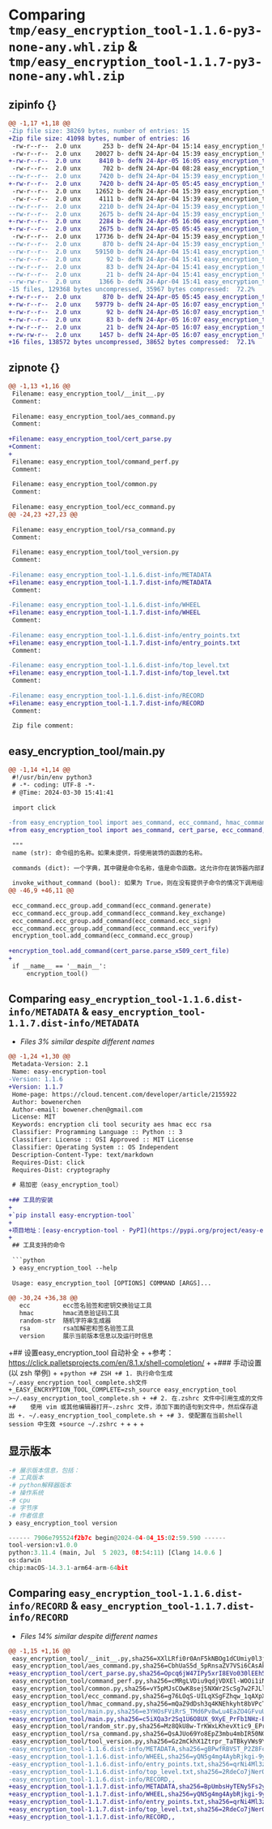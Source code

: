 # Comparing `tmp/easy_encryption_tool-1.1.6-py3-none-any.whl.zip` & `tmp/easy_encryption_tool-1.1.7-py3-none-any.whl.zip`

## zipinfo {}

```diff
@@ -1,17 +1,18 @@
-Zip file size: 38269 bytes, number of entries: 15
+Zip file size: 41098 bytes, number of entries: 16
 -rw-r--r--  2.0 unx      253 b- defN 24-Apr-04 15:14 easy_encryption_tool/__init__.py
 -rw-r--r--  2.0 unx    20027 b- defN 24-Apr-04 15:39 easy_encryption_tool/aes_command.py
+-rw-r--r--  2.0 unx     8410 b- defN 24-Apr-05 16:05 easy_encryption_tool/cert_parse.py
 -rw-r--r--  2.0 unx      702 b- defN 24-Apr-04 08:28 easy_encryption_tool/command_perf.py
--rw-r--r--  2.0 unx     7420 b- defN 24-Apr-04 15:39 easy_encryption_tool/common.py
+-rw-r--r--  2.0 unx     7420 b- defN 24-Apr-05 05:45 easy_encryption_tool/common.py
 -rw-r--r--  2.0 unx    12652 b- defN 24-Apr-04 15:39 easy_encryption_tool/ecc_command.py
 -rw-r--r--  2.0 unx     4111 b- defN 24-Apr-04 15:39 easy_encryption_tool/hmac_command.py
--rw-r--r--  2.0 unx     2210 b- defN 24-Apr-04 15:39 easy_encryption_tool/main.py
--rw-r--r--  2.0 unx     2675 b- defN 24-Apr-04 15:39 easy_encryption_tool/random_str.py
+-rw-r--r--  2.0 unx     2284 b- defN 24-Apr-05 16:06 easy_encryption_tool/main.py
+-rw-r--r--  2.0 unx     2675 b- defN 24-Apr-05 05:45 easy_encryption_tool/random_str.py
 -rw-r--r--  2.0 unx    17736 b- defN 24-Apr-04 15:39 easy_encryption_tool/rsa_command.py
--rw-r--r--  2.0 unx      870 b- defN 24-Apr-04 15:39 easy_encryption_tool/tool_version.py
--rw-r--r--  2.0 unx    59150 b- defN 24-Apr-04 15:41 easy_encryption_tool-1.1.6.dist-info/METADATA
--rw-r--r--  2.0 unx       92 b- defN 24-Apr-04 15:41 easy_encryption_tool-1.1.6.dist-info/WHEEL
--rw-r--r--  2.0 unx       83 b- defN 24-Apr-04 15:41 easy_encryption_tool-1.1.6.dist-info/entry_points.txt
--rw-r--r--  2.0 unx       21 b- defN 24-Apr-04 15:41 easy_encryption_tool-1.1.6.dist-info/top_level.txt
--rw-rw-r--  2.0 unx     1366 b- defN 24-Apr-04 15:41 easy_encryption_tool-1.1.6.dist-info/RECORD
-15 files, 129368 bytes uncompressed, 35967 bytes compressed:  72.2%
+-rw-r--r--  2.0 unx      870 b- defN 24-Apr-05 05:45 easy_encryption_tool/tool_version.py
+-rw-r--r--  2.0 unx    59779 b- defN 24-Apr-05 16:07 easy_encryption_tool-1.1.7.dist-info/METADATA
+-rw-r--r--  2.0 unx       92 b- defN 24-Apr-05 16:07 easy_encryption_tool-1.1.7.dist-info/WHEEL
+-rw-r--r--  2.0 unx       83 b- defN 24-Apr-05 16:07 easy_encryption_tool-1.1.7.dist-info/entry_points.txt
+-rw-r--r--  2.0 unx       21 b- defN 24-Apr-05 16:07 easy_encryption_tool-1.1.7.dist-info/top_level.txt
+-rw-rw-r--  2.0 unx     1457 b- defN 24-Apr-05 16:07 easy_encryption_tool-1.1.7.dist-info/RECORD
+16 files, 138572 bytes uncompressed, 38652 bytes compressed:  72.1%
```

## zipnote {}

```diff
@@ -1,13 +1,16 @@
 Filename: easy_encryption_tool/__init__.py
 Comment: 
 
 Filename: easy_encryption_tool/aes_command.py
 Comment: 
 
+Filename: easy_encryption_tool/cert_parse.py
+Comment: 
+
 Filename: easy_encryption_tool/command_perf.py
 Comment: 
 
 Filename: easy_encryption_tool/common.py
 Comment: 
 
 Filename: easy_encryption_tool/ecc_command.py
@@ -24,23 +27,23 @@
 
 Filename: easy_encryption_tool/rsa_command.py
 Comment: 
 
 Filename: easy_encryption_tool/tool_version.py
 Comment: 
 
-Filename: easy_encryption_tool-1.1.6.dist-info/METADATA
+Filename: easy_encryption_tool-1.1.7.dist-info/METADATA
 Comment: 
 
-Filename: easy_encryption_tool-1.1.6.dist-info/WHEEL
+Filename: easy_encryption_tool-1.1.7.dist-info/WHEEL
 Comment: 
 
-Filename: easy_encryption_tool-1.1.6.dist-info/entry_points.txt
+Filename: easy_encryption_tool-1.1.7.dist-info/entry_points.txt
 Comment: 
 
-Filename: easy_encryption_tool-1.1.6.dist-info/top_level.txt
+Filename: easy_encryption_tool-1.1.7.dist-info/top_level.txt
 Comment: 
 
-Filename: easy_encryption_tool-1.1.6.dist-info/RECORD
+Filename: easy_encryption_tool-1.1.7.dist-info/RECORD
 Comment: 
 
 Zip file comment:
```

## easy_encryption_tool/main.py

```diff
@@ -1,14 +1,14 @@
 #!/usr/bin/env python3
 # -*- coding: UTF-8 -*-
 # @Time: 2024-03-30 15:41:41
 
 import click
 
-from easy_encryption_tool import aes_command, ecc_command, hmac_command, random_str, rsa_command, tool_version
+from easy_encryption_tool import aes_command, cert_parse, ecc_command, hmac_command, random_str, rsa_command, tool_version
 
 """
 name (str): 命令组的名称。如果未提供，将使用装饰的函数的名称。
 
 commands (dict): 一个字典，其中键是命令名称，值是命令函数。这允许你在装饰器内部直接定义命令，而不是通过单独的 @click.command() 装饰器。
 
 invoke_without_command (bool): 如果为 True，则在没有提供子命令的情况下调用组时，将调用组函数本身。
@@ -46,9 +46,11 @@
 
 ecc_command.ecc_group.add_command(ecc_command.generate)
 ecc_command.ecc_group.add_command(ecc_command.key_exchange)
 ecc_command.ecc_group.add_command(ecc_command.ecc_sign)
 ecc_command.ecc_group.add_command(ecc_command.ecc_verify)
 encryption_tool.add_command(ecc_command.ecc_group)
 
+encryption_tool.add_command(cert_parse.parse_x509_cert_file)
+
 if __name__ == '__main__':
     encryption_tool()
```

## Comparing `easy_encryption_tool-1.1.6.dist-info/METADATA` & `easy_encryption_tool-1.1.7.dist-info/METADATA`

 * *Files 3% similar despite different names*

```diff
@@ -1,24 +1,30 @@
 Metadata-Version: 2.1
 Name: easy-encryption-tool
-Version: 1.1.6
+Version: 1.1.7
 Home-page: https://cloud.tencent.com/developer/article/2155922
 Author: bowenerchen
 Author-email: bowener.chen@gmail.com
 License: MIT
 Keywords: encryption cli tool security aes hmac ecc rsa
 Classifier: Programming Language :: Python :: 3
 Classifier: License :: OSI Approved :: MIT License
 Classifier: Operating System :: OS Independent
 Description-Content-Type: text/markdown
 Requires-Dist: click
 Requires-Dist: cryptography
 
 # 易加密（easy_encryption_tool）
 
+## 工具的安装
+
+`pip install easy-encryption-tool`
+
+项目地址：[easy-encryption-tool · PyPI](https://pypi.org/project/easy-encryption-tool/)
+
 ## 工具支持的命令
 
 ```python
 ❯ easy_encryption_tool --help
 
 Usage: easy_encryption_tool [OPTIONS] COMMAND [ARGS]...
 
@@ -30,24 +36,38 @@
   ecc         ecc签名验签和密钥交换验证工具
   hmac        hmac消息验证码工具
   random-str  随机字符串生成器
   rsa         rsa加解密和签名验签工具
   version     展示当前版本信息以及运行时信息
 ```
 
+## 设置easy_encryption_tool 自动补全
+
+参考：https://click.palletsprojects.com/en/8.1.x/shell-completion/
+
+### 手动设置(以 zsh 举例)
+
+```python
+# ZSH
+# 1. 执行命令生成~/.easy_encryption_tool_complete.sh文件
+_EASY_ENCRYPTION_TOOL_COMPLETE=zsh_source easy_encryption_tool >~/.easy_encryption_tool_complete.sh
+
+# 2. 在.zshrc 文件中引用生成的文件
+#    使用 vim 或其他编辑器打开~.zshrc 文件，添加下面的语句到文件中，然后保存退出
+. ~/.easy_encryption_tool_complete.sh
+
+# 3. 使配置在当前shell session 中生效
+source ~/.zshrc
+```
+
+
+
 ## 显示版本
 
 ```python
-# 展示版本信息，包括：
-# 工具版本
-# python解释器版本
-# 操作系统
-# cpu
-# 字节序
-# 作者信息
 ❯ easy_encryption_tool version
 
 ------ 7906e795524f2b7c begin@2024-04-04_15:02:59.590 ------
 tool-version:v1.0.0
 python:3.11.4 (main, Jul  5 2023, 08:54:11) [Clang 14.0.6 ]
 os:darwin
 chip:macOS-14.3.1-arm64-arm-64bit
```

## Comparing `easy_encryption_tool-1.1.6.dist-info/RECORD` & `easy_encryption_tool-1.1.7.dist-info/RECORD`

 * *Files 14% similar despite different names*

```diff
@@ -1,15 +1,16 @@
 easy_encryption_tool/__init__.py,sha256=XXlLRfi0r0AnF5kNBOg1dCUmiy0l3jFsPHmpvQPUB48,253
 easy_encryption_tool/aes_command.py,sha256=CbhUaS5d_5pRnsaZV7VSi6CAsAkzLP1k2ZUwcBWgCuc,20027
+easy_encryption_tool/cert_parse.py,sha256=Opcq6jW47IPy5xrI8EVo030lEEh5vppaqg2OQAiiDtA,8410
 easy_encryption_tool/command_perf.py,sha256=cMRgLVDiu9qdjVDXEl-WOOi1iNfWVu56Ee_tLC_6hOE,702
 easy_encryption_tool/common.py,sha256=vY5pMJsCOwK8sej5NXWr2ScSg7w2FJLlYkncawji8sM,7420
 easy_encryption_tool/ecc_command.py,sha256=g76LOqS-UILqXSgFZhqw_1qAXpXDZRUNslcmAQHmkpk,12652
 easy_encryption_tool/hmac_command.py,sha256=mQaZ9dDsh3q4KNEhkyht8bVPcT5LD0Oq8b2tEpqxWKg,4111
-easy_encryption_tool/main.py,sha256=e3YHOsFViRrS_TMd6Pv8wLu4EaZO4GFvuUPnDV0zLs8,2210
+easy_encryption_tool/main.py,sha256=c5iXQa3r2Sq1U6O8UX_9XyE_PrFb1NHz-EYzCk2Ye34,2284
 easy_encryption_tool/random_str.py,sha256=Mz8QkU8w-TrKWxLKhevXtic9_EPryeYlJcrEhXaQcVA,2675
 easy_encryption_tool/rsa_command.py,sha256=QsAJUo69Yo8EpZ3mbu4mbIR50NGPoRXfzZPtHJAOIGg,17736
 easy_encryption_tool/tool_version.py,sha256=Gz2mCkhX1Ztrpr_TaTBkyVWs9Yk3gX8QxxlgkB4ga0A,870
-easy_encryption_tool-1.1.6.dist-info/METADATA,sha256=gBPwfRBVST_P2Z8FcIcQyi5wvEvdEc0cnKw10G9kLSU,59150
-easy_encryption_tool-1.1.6.dist-info/WHEEL,sha256=yQN5g4mg4AybRjkgi-9yy4iQEFibGQmlz78Pik5Or-A,92
-easy_encryption_tool-1.1.6.dist-info/entry_points.txt,sha256=qrNi4Ml3z53yoZNoOEQFVofyZCmLG_sUQSytiejkJYY,83
-easy_encryption_tool-1.1.6.dist-info/top_level.txt,sha256=2RdeCo7jNerQyfXisv2UZytrMsfSAwsyef13Mq3TkMU,21
-easy_encryption_tool-1.1.6.dist-info/RECORD,,
+easy_encryption_tool-1.1.7.dist-info/METADATA,sha256=BpUmbsHyTENy5Fs2ye2mfoGGJDBJxUOM4NR-_H3J1Wg,59779
+easy_encryption_tool-1.1.7.dist-info/WHEEL,sha256=yQN5g4mg4AybRjkgi-9yy4iQEFibGQmlz78Pik5Or-A,92
+easy_encryption_tool-1.1.7.dist-info/entry_points.txt,sha256=qrNi4Ml3z53yoZNoOEQFVofyZCmLG_sUQSytiejkJYY,83
+easy_encryption_tool-1.1.7.dist-info/top_level.txt,sha256=2RdeCo7jNerQyfXisv2UZytrMsfSAwsyef13Mq3TkMU,21
+easy_encryption_tool-1.1.7.dist-info/RECORD,,
```

